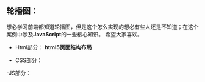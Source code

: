 ## 轮播图：
  想必学习前端都知道轮播图，但是这个怎么实现的想必有些人还是不知道；在这个案例中涉及**JavaScript**的一些核心知识。
    希望大家喜欢。

  - Html部分：
     **html5页面结构布局**




  - CSS部分：




  -JS部分：